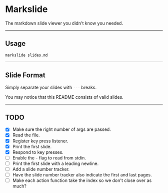 # Markslide

The markdown slide viewer you didn't know you needed.

---

## Usage

`markslide slides.md`

---

## Slide Format

Simply separate your slides with `---` breaks.

You may notice that this README consists of valid slides.

---

## TODO

- [x] Make sure the right number of args are passed.
- [x] Read the file.
- [x] Register key press listener.
- [x] Print the first slide.
- [x] Respond to key presses.
- [ ] Enable the - flag to read from stdin.
- [ ] Print the first slide with a leading newline.
- [ ] Add a slide number tracker.
- [ ] Have the slide number tracker also indicate the first and last pages.
- [ ] Make each action function take the index so we don't close over as much?
